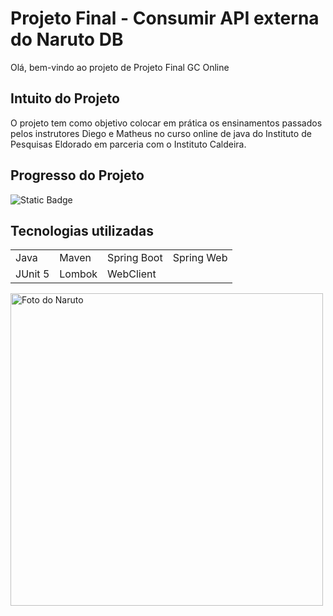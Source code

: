 # Projeto Final - Consumir API externa do Naruto DB

Olá, bem-vindo ao projeto de Projeto Final GC Online 

## Intuito do Projeto

O projeto tem como objetivo colocar em prática os ensinamentos passados pelos instrutores Diego e Matheus no curso online de java do Instituto de Pesquisas Eldorado em parceria com o Instituto Caldeira.

## Progresso do Projeto

![Static Badge](https://img.shields.io/badge/STATUS-Em_andamento-yellow)

## Tecnologias utilizadas

<table>
  <tr>    
    <td>Java</td>
    <td>Maven</td>
    <td>Spring Boot</td>
    <td>Spring Web</td>
  </tr>
  <tr>
    <td>JUnit 5</td>
    <td>Lombok</td>
    <td>WebClient</td>   
  </tr>
</table>

<img src=https://narutodb.xyz/cards/characters.jpg width="500px" height="auto" alt="Foto do Naruto"/>
